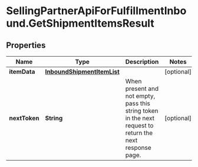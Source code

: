 # SellingPartnerApiForFulfillmentInbound.GetShipmentItemsResult

## Properties
Name | Type | Description | Notes
------------ | ------------- | ------------- | -------------
**itemData** | [**InboundShipmentItemList**](InboundShipmentItemList.md) |  | [optional] 
**nextToken** | **String** | When present and not empty, pass this string token in the next request to return the next response page. | [optional] 
